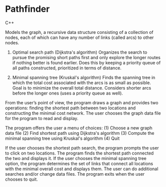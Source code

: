 Pathfinder
==========

C++

Models the graph, a recursive data structure consisting of a collection of nodes, each of which can have any number of links (called arcs) to other nodes.

1. Optimal search path (Dijkstra's algorithm)
Organizes the search to pursue the promising short paths first and only explore the longer routes if nothing better
is found earlier. Does this by keeping a priority queue of all paths constructed, prioritized in terms of distance.

2. Minimal spanning tree (Kruskal's algorithm)
Finds the spanning tree in which the total cost associated with the arcs is as small as possible. Goal is to minimize the overall total distance. Considers shorter arcs before the longer ones (uses a priority queue as well).


From the user’s point of view, the program draws a graph and provides two operations: finding the shortest path between two locations and constructing the minimal cost network. The user chooses the graph data file for the program to read and display.

The program offers the user a menu of choices:
 (1) Choose a new graph data file
 (2) Find shortest path using Dijkstra's algorithm
 (3) Compute the minimal spanning tree using Kruskal's algorithm
 (4) Quit
 
If the user chooses the shortest path search, the program prompts the user to click on two locations. The program finds the shortest path connected the two and displays it. If the user chooses the minimal spanning tree option, the program determines the set of links that connect all locations with the minimal overall cost and displays them. The user can do additional searches and/or change data files. The program exits when the user chooses to quit.
